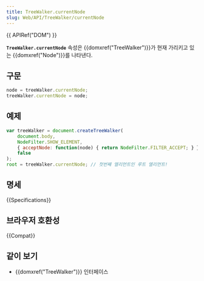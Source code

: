 ```yaml
---
title: TreeWalker.currentNode
slug: Web/API/TreeWalker/currentNode
---
```


{{ APIRef("DOM") }}

**`TreeWalker.currentNode`** 속성은 {{domxref("TreeWalker")}}가 현재 가리키고 있는 {{domxref("Node")}}를 나타낸다.

## 구문

```js
node = treeWalker.currentNode;
treeWalker.currentNode = node;
```

## 예제

```js
var treeWalker = document.createTreeWalker(
    document.body,
    NodeFilter.SHOW_ELEMENT,
    { acceptNode: function(node) { return NodeFilter.FILTER_ACCEPT; } },
    false
);
root = treeWalker.currentNode; // 첫번째 엘리먼트인 루트 엘리먼트!
```

## 명세

{{Specifications}}

## 브라우저 호환성

{{Compat}}

## 같이 보기

- {{domxref("TreeWalker")}} 인터페이스
